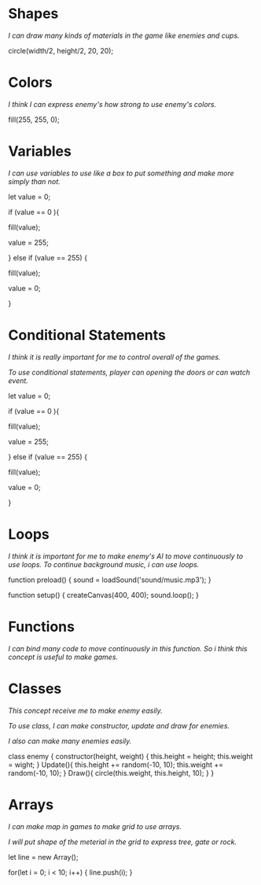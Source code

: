 # Shapes

_I can draw many kinds of materials in the game like enemies and cups._

circle(width/2, height/2, 20, 20);

# Colors

_I think I can express enemy's how strong to use enemy's colors._

fill(255, 255, 0);

# Variables

_I can use variables to use like a box to put something and make more simply than not._

let value  = 0;

if (value == 0 ){

  fill(value);
  
  value = 255;

} else if (value == 255) {

  fill(value);
  
  value = 0;

}

# Conditional Statements

_I think it is really important for me to control overall of the games._

_To use conditional statements, player can opening the doors or can watch event._

let value  = 0;

if (value == 0 ){

  fill(value);
  
  value = 255;

} else if (value == 255) {

  fill(value);
  
  value = 0;

}


# Loops

_I think it is important for me to make enemy's AI to move continuously to use loops._
_To continue background music, i can use loops._

function preload() {
  sound = loadSound('sound/music.mp3');
}

function setup() {
  createCanvas(400, 400);
  sound.loop();
}


# Functions

_I can bind many code to move continuously in this function. So i think this concept is useful to make games._



# Classes

_This concept receive me to make enemy easily._

_To use class, I can make constructor, update and draw for enemies._

_I also can make many enemies easily._

class enemy {
  constructor(height, weight) {
    this.height = height;
    this.weight = wight;
  }
  Update(){
    this.height += random(-10, 10);
    this.weight += random(-10, 10);
  }
  Draw(){
    circle(this.weight, this.height, 10);
  }
}

# Arrays

_I can make map in games to make grid to use arrays._

_I will put shape of the meterial in the grid to express tree, gate or rock._

let line = new Array();

for(let i = 0; i < 10; i++) {
  line.push(i);
}
